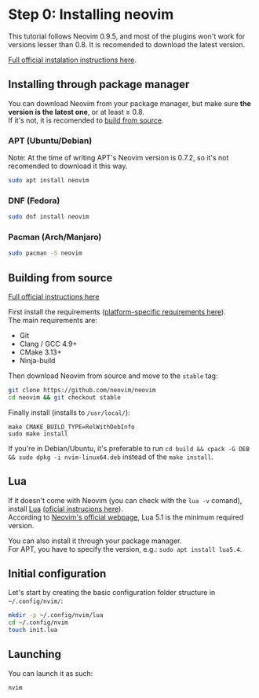 # Step 0: Installing neovim

This tutorial follows Neovim 0.9.5, and most of the plugins won't work for versions lesser than 0.8. It is recomended to download the latest version.  

[Full official instalation instructions here](https://github.com/neovim/neovim/blob/master/INSTALL.md).  

## Installing through package manager
You can download Neovim from your package manager, but make sure **the version is the latest one**, or at least $\geq$ 0.8.  
If it's not, it is recomended to [build from source](#building-from-source).

### APT (Ubuntu/Debian)
Note: At the time of writing APT's Neovim version is 0.7.2, so it's not recomended to download it this way.
```bash
sudo apt install neovim
```
### DNF (Fedora)
```bash
sudo dnf install neovim
```
### Pacman (Arch/Manjaro)
```bash
sudo pacman -S neovim
```

## Building from source
[Full official instructions here](https://github.com/neovim/neovim/blob/master/BUILD.md)

First install the requirements ([platform-specific requirements here](https://github.com/neovim/neovim/blob/master/BUILD.md#build-prerequisites)).  
The main requirements are:
- Git
- Clang / GCC 4.9+
- CMake 3.13+
- Ninja-build

Then download Neovim from source and move to the `stable` tag:
```bash
git clone https://github.com/neovim/neovim
cd neovim && git checkout stable
```

Finally install (installs to `/usr/local/`):
```
make CMAKE_BUILD_TYPE=RelWithDebInfo
sudo make install
```
If you're in Debian/Ubuntu, it's preferable to run `cd build && cpack -G DEB && sudo dpkg -i nvim-linux64.deb` instead of the `make install`.


## Lua
If it doesn't come with Neovim (you can check with the `lua -v` comand), install [Lua](https://www.lua.org/) ([oficial instrucions here](https://www.lua.org/start.html#installing)).  
According to [Neovim's official webpage](https://neovim.io/doc/user/lua.html#:~:text=Lua%205.1%20is%20the%20permanent%20interface%20for%20Nvim%20Lua), Lua 5.1 is the minimum required version.  

You can also install it through your package manager.  
For APT, you have to specify the version, e.g.: `sudo apt install lua5.4`.


## Initial configuration
Let's start by creating the basic configuration folder structure in `~/.config/nvim/`:
```bash
mkdir -p ~/.config/nvim/lua
cd ~/.config/nvim
touch init.lua
```

## Launching
You can launch it as such:
```bash
nvim
```
